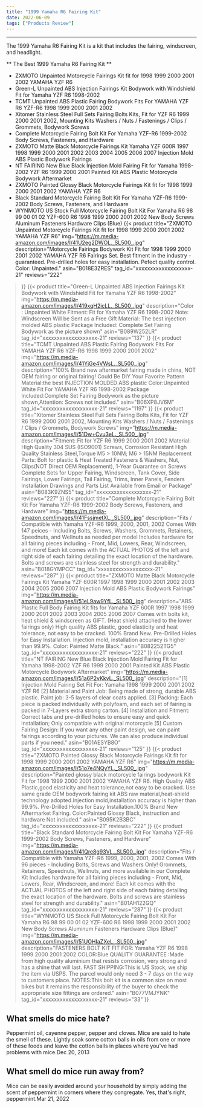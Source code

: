 ```yaml
---
title: "1999 Yamaha R6 Fairing Kit"
date: 2022-06-09
tags: ["Products Review"]
---
```


---


The 1999 Yamaha R6 Fairing Kit is a kit that includes the fairing, windscreen, and headlight.

** The Best 1999 Yamaha R6 Fairing Kit **
* ZXMOTO Unpainted Motorcycle Fairings Kit fit for 1998 1999 2000 2001 2002 YAMAHA YZF R6
* Green-L Unpainted ABS Injection Fairings Kit Bodywork with Windshield Fit for Yamaha YZF R6 1998-2002
* TCMT Unpainted ABS Plastic Fairing Bodywork Fits For YAMAHA YZF R6 YZF-R6 1998 1999 2000 2001 2002
* Xitomer Stainless Steel Full Sets Fairing Bolts Kits, Fit for YZF R6 1999 2000 2001 2002, Mounting Kits Washers / Nuts / Fastenings / Clips / Grommets, Bodywork Screws
* Complete Motorcycle Fairing Bolt Kit For Yamaha YZF-R6 1999-2002 Body Screws, Fasteners, and Hardware
* ZXMOTO Matte Black Motorcycle Fairings Kit Yamaha YZF 600R 1997 1998 1999 2000 2001 2002 2003 2004 2005 2006 2007 Injection Mold ABS Plastic Bodywork Fairings
* NT FAIRING New Blue Black Injection Mold Fairing Fit for Yamaha 1998-2002 YZF R6 1999 2000 2001 Painted Kit ABS Plastic Motorcycle Bodywork Aftermarket
* ZXMOTO Painted Glossy Black Motorcycle Fairings Kit fit for 1998 1999 2000 2001 2002 YAMAHA YZF R6
* Black Standard Motorcycle Fairing Bolt Kit For Yamaha YZF-R6 1999-2002 Body Screws, Fasteners, and Hardware
* WYNMOTO US Stock Full Motorcycle Fairing Bolt Kit For Yamaha R6 98 99 00 01 02 YZF-600 R6 1998 1999 2000 2001 2002 New Body Screws Aluminum Fasteners Hardware Clips (Blue)
{{< product 
title="ZXMOTO Unpainted Motorcycle Fairings Kit fit for 1998 1999 2000 2001 2002 YAMAHA YZF R6"
img="https://m.media-amazon.com/images/I/41U2eg2DWOL._SL500_.jpg"
description="Motorcycle Fairings Bodywork Kit Fit for 1998 1999 2000 2001 2002 YAMAHA YZF R6 Fairings Set. Best fitment in the industry - guaranteed. Pre-drilled holes for easy installation. Pefect quality control. Color: Unpainted."
asin="B018E3ZRES"
tag_id="xxxxxxxxxxxxxxxxxxx-21"
reviews="222"
>}} 
{{< product 
title="Green-L Unpainted ABS Injection Fairings Kit Bodywork with Windshield Fit for Yamaha YZF R6 1998-2002"
img="https://m.media-amazon.com/images/I/419xqH2icLL._SL500_.jpg"
description="Color : Unpainted White Fitment: Fit for Yamaha YZF R6 1998-2002 Note: Windscreen Will be Sent as a Free Gift Material: The best injection molded ABS plastic Package Included: Complete Set Fairing Bodywork as the picture shown"
asin="B089W252LR"
tag_id="xxxxxxxxxxxxxxxxxxx-21"
reviews="137"
>}} 
{{< product 
title="TCMT Unpainted ABS Plastic Fairing Bodywork Fits For YAMAHA YZF R6 YZF-R6 1998 1999 2000 2001 2002"
img="https://m.media-amazon.com/images/I/41YjGe4VWsL._SL500_.jpg"
description="100% Brand new aftermarket fairing made in china, NOT OEM fairing or original fairing! Could Be DIY Your Favorite Pattern Material:the best INJECTION MOLDED ABS plastic Color:Unpainted White Fit For YAMAHA YZF R6 1998-2002 Package Included:Complete Set Fairing Bodywork as the picture shown,Attention: Screws not included."
asin="B06XP8JV6M"
tag_id="xxxxxxxxxxxxxxxxxxx-21"
reviews="1197"
>}} 
{{< product 
title="Xitomer Stainless Steel Full Sets Fairing Bolts Kits, Fit for YZF R6 1999 2000 2001 2002, Mounting Kits Washers / Nuts / Fastenings / Clips / Grommets, Bodywork Screws"
img="https://m.media-amazon.com/images/I/51Dw+Cvu3eL._SL500_.jpg"
description="Fitment: Fit for YZF R6 1999 2000 2001 2002 Material: High Quality 304 SUS (ISO9001) Screws, Corrosion Resistant High Quality Stainless Steel,Torque M5 > 10NM; M6 > 15NM Replacement Parts: Bolt for plastic & Heat Treated Fasteners & Washers, Nut, Clips(NOT Direct OEM Replacement), 1-Year Guarantee on Screws Complete Sets for Upper Fairing, Windscreen, Tank Cover, Side Fairings, Lower Fairings, Tail Fairing, Trims, Inner Panels, Fenders Installation Drawings and Parts List Available from Email or Package"
asin="B083K9ZNS5"
tag_id="xxxxxxxxxxxxxxxxxxx-21"
reviews="227"
>}} 
{{< product 
title="Complete Motorcycle Fairing Bolt Kit For Yamaha YZF-R6 1999-2002 Body Screws, Fasteners, and Hardware"
img="https://m.media-amazon.com/images/I/41FssjmetXL._SL500_.jpg"
description="Fits / Compatible with Yamaha YZF-R6 1999, 2000, 2001, 2002 Comes With 147 peices - Including Bolts, Screws, Washers, Grommets, Retainers, Speednuts, and Wellnuts as needed per model Includes hardware for all fairing pieces including - Front, Mid, Lowers, Rear, Windscreen, and more! Each kit comes with the ACTUAL PHOTOS of the left and right side of each fairing detailing the exact location of the hardware. Bolts and screws are stainless steel for strength and durability."
asin="B018GYMPCC"
tag_id="xxxxxxxxxxxxxxxxxxx-21"
reviews="287"
>}} 
{{< product 
title="ZXMOTO Matte Black Motorcycle Fairings Kit Yamaha YZF 600R 1997 1998 1999 2000 2001 2002 2003 2004 2005 2006 2007 Injection Mold ABS Plastic Bodywork Fairings"
img="https://m.media-amazon.com/images/I/51eL9aw9YfL._SL500_.jpg"
description="ABS Plastic Full Body Fairing Kit fits for Yamaha YZF 600R 1997 1998 1999 2000 2001 2002 2003 2004 2005 2006 2007 Comes with bolts kit, heat shield & windscreen as GIFT. (Heat shield attached to the lower fairings only) High quality ABS plastic, good elasticity and heat tolerance, not easy to be cracked. 100% Brand New. Pre-Drilled Holes for Easy Installation. Injection mold, installation accuracy is higher than 99.9%. Color: Painted Matte Black."
asin="B082252TG5"
tag_id="xxxxxxxxxxxxxxxxxxx-21"
reviews="222"
>}} 
{{< product 
title="NT FAIRING New Blue Black Injection Mold Fairing Fit for Yamaha 1998-2002 YZF R6 1999 2000 2001 Painted Kit ABS Plastic Motorcycle Bodywork Aftermarket"
img="https://m.media-amazon.com/images/I/51a6P2vKkvL._SL500_.jpg"
description="[1] Injection Mold Fairing Set Fit For: Yamaha 1998 1999 2000 2001 2002 YZF R6 [2] Material and Paint Job: Being made of strong, durable ABS plastic. Paint job: 3-5 layers of clear coats applied. [3] Packing: Each piece is packed individually with polyfoam, and each set of fairing is packed in 7-Layers extra strong carton. [4] Installation and Fitment: Correct tabs and pre-drilled holes to ensure easy and quick installation; Only compatible with original motorcycle [5] Custom Fairing Design: If you want any other paint design, we can paint fairings according to your pictures. We can also produce individual parts if you need."
asin="B01AESYB8O"
tag_id="xxxxxxxxxxxxxxxxxxx-21"
reviews="125"
>}} 
{{< product 
title="ZXMOTO Painted Glossy Black Motorcycle Fairings Kit fit for 1998 1999 2000 2001 2002 YAMAHA YZF R6"
img="https://m.media-amazon.com/images/I/51o7e4NQyYL._SL500_.jpg"
description="Painted glossy black motorcycle fairings bodywork Kit Fit for 1998 1999 2000 2001 2002 YAMAHA YZF R6. High Quality ABS Plastic,good elasticity and heat tolerance,not easy to be cracked. Use same grade OEM bodywork fairing kit ABS raw material,heat-shield technology adopted.Injection mold,installation accuracy is higher than 99.9%. Pre-Drilled Holes for Easy Installation.100% Brand New Aftermarket Fairing. Color:Painted Glossy Black, instruction and hardware Not included."
asin="B095K2B3BC"
tag_id="xxxxxxxxxxxxxxxxxxx-21"
reviews="222"
>}} 
{{< product 
title="Black Standard Motorcycle Fairing Bolt Kit For Yamaha YZF-R6 1999-2002 Body Screws, Fasteners, and Hardware"
img="https://m.media-amazon.com/images/I/41Qre8g93VL._SL500_.jpg"
description="Fits / Compatible with Yamaha YZF-R6 1999, 2000, 2001, 2002 Comes With 96 pieces - Including Bolts, Screws and Washers Only! Grommets, Retainers, Speednuts, Wellnuts, and more available in our Complete Kit Includes hardware for all fairing pieces including - Front, Mid, Lowers, Rear, Windscreen, and more! Each kit comes with the ACTUAL PHOTOS of the left and right side of each fairing detailing the exact location of the hardware. Bolts and screws are stainless steel for strength and durability."
asin="B01AH122GQ"
tag_id="xxxxxxxxxxxxxxxxxxx-21"
reviews="287"
>}} 
{{< product 
title="WYNMOTO US Stock Full Motorcycle Fairing Bolt Kit For Yamaha R6 98 99 00 01 02 YZF-600 R6 1998 1999 2000 2001 2002 New Body Screws Aluminum Fasteners Hardware Clips (Blue)"
img="https://m.media-amazon.com/images/I/51UOHIaZXeL._SL500_.jpg"
description="FASTENERS BOLT KIT FIT FOR: Yamaha YZF R6 1998 1999 2000 2001 2002 COLOR:Blue QUALITY GUARANTEE :Made from high quality aluminium that resists corrosion, very strong and has a shine that will last. FAST SHIPPING:This is US Stock, we ship the item via USPS. The parcel would only need 3 - 7 days on the way to customers place. NOTES:This bolt kit is a common size on most bikes but it remains the responsibility of the buyer to check the appropriate size fittings are ordered."
asin="B077VMJYNK"
tag_id="xxxxxxxxxxxxxxxxxxx-21"
reviews="33"
>}} 
## What smells do mice hate?
Peppermint oil, cayenne pepper, pepper and cloves. Mice are said to hate the smell of these. Lightly soak some cotton balls in oils from one or more of these foods and leave the cotton balls in places where you've had problems with mice.Dec 20, 2013

## What smell do mice run away from?
Mice can be easily avoided around your household by simply adding the scent of peppermint in corners where they congregate. Yes, that's right, peppermint.Mar 21, 2022

